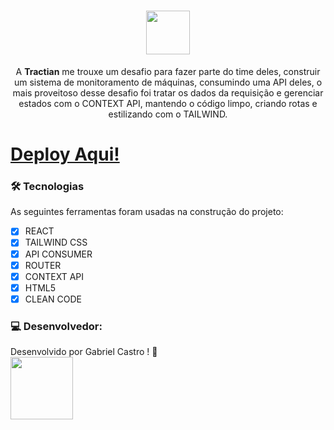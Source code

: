 <h1 align="center"><img height="70" src="https://tractian.com/intensivao3/logo-tractian.png"></h1>
 <p align="center">A <strong>Tractian</strong> me trouxe um desafio para fazer parte do time deles, construir um sistema de monitoramento de máquinas, consumindo uma API deles, o mais proveitoso desse desafio foi tratar os dados da requisição e gerenciar estados com o CONTEXT API, mantendo o código limpo, criando rotas e estilizando com o TAILWIND.</p>  
<h1>
 <a href="/">Deploy Aqui!</a>
</h1>

### 🛠 Tecnologias

As seguintes ferramentas foram usadas na construção do projeto:

- [x] REACT
- [x] TAILWIND CSS
- [x] API CONSUMER
- [x] ROUTER
- [x] CONTEXT API
- [x] HTML5
- [x] CLEAN CODE

### 💻 Desenvolvedor:

Desenvolvido por Gabriel Castro ! 🥇  
    <img src="https://avatars.githubusercontent.com/u/61993679?s=460&u=970a557bb6ad3bf6ff644dc20d5b6d3cdd753a93&v=4" width="100px;" alt=""/>